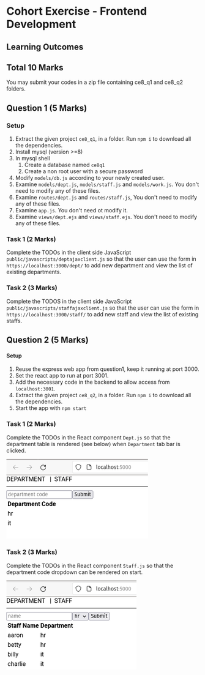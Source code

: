 # Cohort Exercise - Frontend Development

## Learning Outcomes

## Total 10 Marks

You may submit your codes in a zip file containing ce8_q1 and ce8_q2 folders.

## Question 1 (5 Marks)

### Setup

1. Extract the given project `ce8_q1`, in a folder. Run `npm i` to download all the dependencies.
1. Install mysql (version >=8)
1. In mysql shell
   1. Create a database named `ce8q1`
   1. Create a non root user with a secure password
1. Modify `models/db.js` according to your newly created user.
1. Examine `models/dept.js`, `models/staff.js` and `models/work.js`. You don't need to modify any of these files.
1. Examine `routes/dept.js` and `routes/staff.js`, You don't need to modify any of these files.
1. Examine `app.js`. You don't need ot modify it.
1. Examine `views/dept.ejs` and `views/staff.ejs`. You don't need to modify any of these files.

### Task 1 (2 Marks)

Complete the TODOs in the client side JavaScript `public/javascripts/deptajaxclient.js` so that
the user can use the form in `https://localhost:3000/dept/` to add new department and view the list of existing departments.

### Task 2 (3 Marks)

Complete the TODOS in the client side JavaScript `public/javascripts/staffajaxclient.js` so that
the user can use the form in `https://localhost:3000/staff/` to add new staff and view the list of existing staffs.

## Question 2 (5 Marks)

#### Setup

1. Reuse the express web app from question1, keep it running at port 3000.
1. Set the react app to run at port 3001.
1. Add the necessary code in the backend to allow access from `localhost:3001`.
1. Extract the given project `ce8_q2`, in a folder. Run `npm i` to download all the dependencies.
1. Start the app with `npm start`

### Task 1 (2 Marks)

Complete the TODOs in the React component `Dept.js` so that the department table is rendered (see below) when `Department` tab bar is clicked.

![](../images/ce8_q2_1.png)

### Task 2 (3 Marks)

Complete the TODOs in the React component `Staff.js` so that the department code dropdown can be rendered on start.

![](../images/ce8_q2_2.png)
